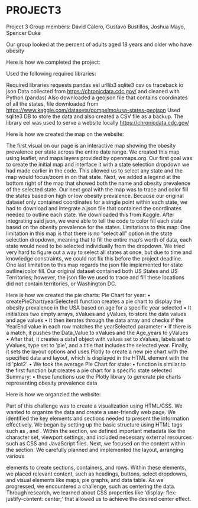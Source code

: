 # PROJECT3
Project 3
Group members: David Calero, Gustavo Bustillos, Joshua Mayo, Spencer Duke

Our group looked at the percent of adults aged 18 years and older who have obesity

Here is how we completed the project:

Used the following required libraries:

Required libraries
requests
pandas
eel
urllib3
sqlite3
csv
os
traceback
io
json
Data collected from https://chronicdata.cdc.gov/ and cleaned with Python (pandas)
Also downloaded a geojson file that contains coordinates of all the states, file downloaded from https://www.kaggle.com/datasets/pompelmo/usa-states-geojson
Used sqlite3 DB to store the data and also created a CSV file as a backup.
The library eel was used to serve a website locally
https://chronicdata.cdc.gov/


Here is how we created the map on the website:

The first visual on our page is an interactive map showing the obesity prevalence per state across the entire date range. We created this map using leaflet, and maps layers provided by openmaps.org.
Our first goal was to create the initial map and interface it with a state selection dropdown we had made earlier in the code. This allowed us to select any state and the map would focus/zoom in on that state. Next, we added a legend at the bottom right of the map that showed both the name and obesity prevalence of the selected state.
Our next goal with the map was to trace and color fill the states based on high or low obesity prevalence. Because our original dataset only contained coordinates for a single point within each state, we had to download and integrate a json file that contained the coordinates needed to outline each state. We downloaded this from Kaggle. After integrating said json, we were able to tell the code to color fill each state based on the obesity prevalence for the states.
Limitations to this map:
One limitation in this map is that there is no “select all” option in the state selection dropdown, meaning that to fill the entire map’s worth of data, each state would need to be selected individually from the dropdown. We tried very hard to figure out a way to select all states at once, but due to time and knowledge constraints, we could not fix this before the project deadline.
One last limitation to this map regards the json file implemented for state outline/color fill. Our original dataset contained both US States and US Territories; however, the json file we used to trace and fill these locations did not contain territories, or Washington DC.

Here is how we created the pie charts:
Pie Chart for year:
•	createPieChart(yearSelected) function creates a pie chart to display the obesity prevalence in the USA based on age for a specific year selected
•	It initializes two empty arrays, xValues and yValues, to store the data values and age values
•	It then iterates through the data array and checks if the YearEnd value in each row matches the yearSelected parameter
•	If there is a match, it pushes the Data_Value to xValues and the Age_years to yValues
•	After that, it creates a data1 object with values set to xValues, labels set to yValues, type set to 'pie', and a title that includes the selected year. Finally, it sets the layout options and uses Plotly to create a new pie chart with the specified data and layout, which is displayed in the HTML element with the id 'plot2'
•	We took the average
Pie Chart for state:
•	function is similar to the first function but creates a pie chart for a specific state selected
Summary:
•	these functions use the Plotly library to generate pie charts representing obesity prevalence data

Here is how we organzied the website:

Part of this challenge was to create a visualization using HTML/CSS. We wanted to organize the data and create a user-friendly web page. We identified the key elements and sections needed to present the information effectively. We began by setting up the basic structure using HTML tags such as <html>, <head> and <body>. Within the <head> section, we defined important metadata like the character set, viewport settings, and included necessary external resources such as CSS and JavaScript files. Next, we focused on the content within the <body> section. We carefully planned and implemented the layout, arranging various <div> elements to create sections, containers, and rows. Within these elements, we placed relevant content, such as headings, buttons, select dropdowns, and visual elements like maps, pie graphs, and data table. As we progressed, we encountered a challenge, such as centering the data. Through research, we learned about CSS properties like ‘display: flex: justify-content: center;’ that allowed us to achieve the desired center effect.
